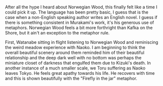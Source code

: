 After all the hype I heard about Norwegian Wood, this finally felt like a time I could pick it up. The language has been pretty basic, I guess that is the case when a non-English speaking author writes an English novel. I guess if there is something consistent in Murakami's work, it's his generous use of metaphors. Norwegian Wood feels a bit more forthright than Kafka on the Shore, but it ain't an exception to the metaphor rule.


First, Watanabe sitting in flight listening to Norwegian Wood and reminiscing the weird meadow experience with Naoko. I am beginning to think the overall beautiful scenery around them reminded him of their beautiful relationship and the deep dark well with no bottom was perhaps the miniature closet of darkness that engulfed them due to Kizuki's death. In another instance of a much smaller scale, we Toru suffering as Naoko leaves Tokyo. He feels great apathy towards his life. He recovers with time and this is shown beautifully with the "Firefly in the jar"  metaphor.
